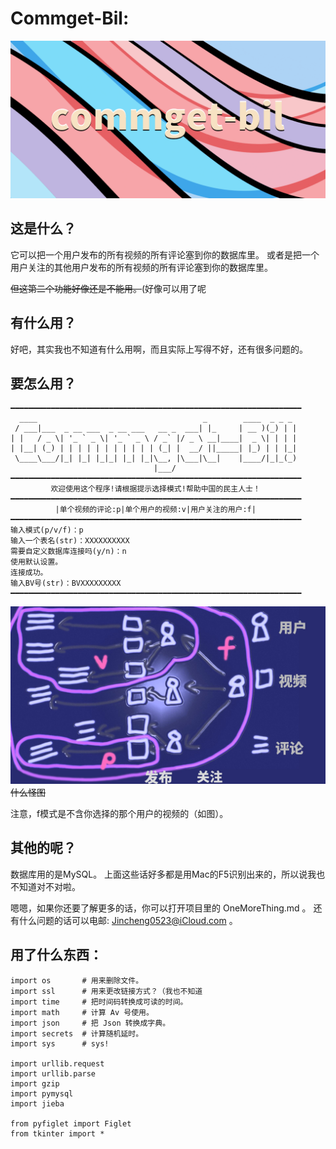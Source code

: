 # Commget-Bil:

![Image_Commget-Bil](assets/github_commget-bil_logo.png)

## 这是什么？

它可以把一个用户发布的所有视频的所有评论塞到你的数据库里。 
或者是把一个用户关注的其他用户发布的所有视频的所有评论塞到你的数据库里。

~~但这第二个功能好像还是不能用。~~(好像可以用了呢

## 有什么用？

好吧，其实我也不知道有什么用啊，而且实际上写得不好，还有很多问题的。


## 要怎么用？

    ━━━━━━━━━━━━━━━━━━━━━━━━━━━━━━━━━━━━━━━━━━━━━━━━━━━━━━━━━━━━━━━━━
      ____                                     _        ____  _ _ _ 
     / ___|___  _ __ ___  _ __ ___   __ _  ___| |_     | __ )(_) | |
    | |   / _ \| '_ ` _ \| '_ ` _ \ / _` |/ _ \ __|____|  _ \| | | |
    | |__| (_) | | | | | | | | | | | (_| |  __/ ||_____| |_) | | |_|
     \____\___/|_| |_| |_|_| |_| |_|\__, |\___|\__|    |____/|_|_(_)
                                    |___/                           
    ━━━━━━━━━━━━━━━━━━━━━━━━━━━━━━━━━━━━━━━━━━━━━━━━━━━━━━━━━━━━━━━━━
             欢迎使用这个程序!请根据提示选择模式!帮助中国的民主人士！         
    ━━━━━━━━━━━━━━━━━━━━━━━━━━━━━━━━━━━━━━━━━━━━━━━━━━━━━━━━━━━━━━━━━
              |单个视频的评论:p|单个用户的视频:v|用户关注的用户:f|          
    ━━━━━━━━━━━━━━━━━━━━━━━━━━━━━━━━━━━━━━━━━━━━━━━━━━━━━━━━━━━━━━━━━
    输入模式(p/v/f)：p
    输入一个表名(str)：XXXXXXXXXX
    需要自定义数据库连接吗(y/n)：n
    使用默认设置。
    连接成功。
    输入BV号(str)：BVXXXXXXXXX
    ━━━━━━━━━━━━━━━━━━━━━━━━━━━━━━━━━━━━━━━━━━━━━━━━━━━━━━━━━━━━━━━━━

![Image_Commget-Bil](assets/github_commget-bil_sim.jpg)
~~什么怪图~~

注意，f模式是不含你选择的那个用户的视频的（如图）。


## 其他的呢？

数据库用的是MySQL。
上面这些话好多都是用Mac的F5识别出来的，所以说我也不知道对不对啦。

嗯嗯，如果你还要了解更多的话，你可以打开项目里的 OneMoreThing.md 。
还有什么问题的话可以电邮: Jincheng0523@iCloud.com 。 


## 用了什么东西：

    import os       # 用来删除文件。
    import ssl      # 用来更改链接方式？（我也不知道
    import time     # 把时间码转换成可读的时间。
    import math     # 计算 Av 号使用。
    import json     # 把 Json 转换成字典。
    import secrets  # 计算随机延时。
    import sys      # sys!

    import urllib.request   
    import urllib.parse
    import gzip
    import pymysql
    import jieba

    from pyfiglet import Figlet
    from tkinter import *

[comment]: <> (## [OneMoreThing]&#40;OneMoreThing.md':include'&#41;)

[comment]: <> (## [Sample]&#40;Sample.md':include'&#41;)